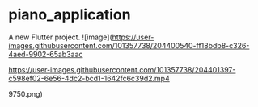 # piano_application

A new Flutter project.
![image](https://user-images.githubusercontent.com/101357738/204400540-ff18bdb8-c326-4aed-9902-65ab3aac

https://user-images.githubusercontent.com/101357738/204401397-c598ef02-6e56-4dc2-bcd1-1642fc6c39d2.mp4

9750.png)
